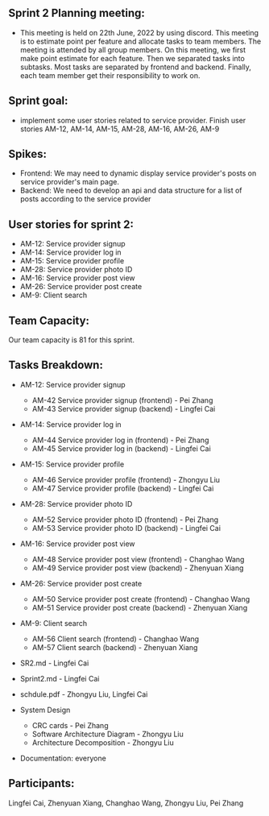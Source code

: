## Sprint 2 Planning meeting:

- This meeting is held on 22th June, 2022 by using discord. This meeting is to estimate point per feature and allocate tasks to team members. The meeting is attended by all group members. On this meeting, we first make point estimate for each feature. Then we separated tasks into subtasks. Most tasks are separated by frontend and backend. Finally, each team member get their responsibility to work on.

## Sprint goal:

- implement some user stories related to service provider. Finish user stories AM-12, AM-14, AM-15, AM-28, AM-16, AM-26, AM-9

## Spikes:

- Frontend: We may need to dynamic display service provider's posts on service provider's main page.
- Backend: We need to develop an api and data structure for a list of posts according to the service provider

## User stories for sprint 2:

- AM-12: Service provider signup
- AM-14: Service provider log in
- AM-15: Service provider profile
- AM-28: Service provider photo ID
- AM-16: Service provider post view
- AM-26: Service provider post create
- AM-9: Client search

## Team Capacity:

 Our team capacity is 81 for this sprint.

## Tasks Breakdown:

- AM-12: Service provider signup
  - AM-42 Service provider signup (frontend) - Pei Zhang
  - AM-43 Service provider signup (backend) - Lingfei Cai
- AM-14: Service provider log in
  - AM-44 Service provider log in (frontend) - Pei Zhang
  - AM-45 Service provider log in (backend) - Lingfei Cai
- AM-15: Service provider profile
  - AM-46 Service provider profile (frontend) - Zhongyu Liu
  - AM-47 Service provider profile (backend) - Lingfei Cai
- AM-28: Service provider photo ID
  - AM-52 Service provider photo ID (frontend) - Pei Zhang
  - AM-53  Service provider photo ID (backend) - Lingfei Cai
- AM-16: Service provider post view
  - AM-48 Service provider post view (frontend) - Changhao Wang
  - AM-49 Service provider post view (backend) - Zhenyuan Xiang
- AM-26: Service provider post create
  - AM-50 Service provider post create (frontend) - Changhao Wang
  - AM-51  Service provider post create (backend) - Zhenyuan Xiang
- AM-9: Client search
  - AM-56 Client search (frontend) - Changhao Wang
  - AM-57 Client search (backend) - Zhenyuan Xiang

- SR2.md - Lingfei Cai
- Sprint2.md - Lingfei Cai
- schdule.pdf - Zhongyu Liu, Lingfei Cai
- System Design
  - CRC cards - Pei Zhang
  - Software Architecture Diagram - Zhongyu Liu
  - Architecture Decomposition - Zhongyu Liu
- Documentation: everyone

## **Participants**: 

Lingfei Cai, Zhenyuan Xiang, Changhao Wang, Zhongyu Liu, Pei Zhang